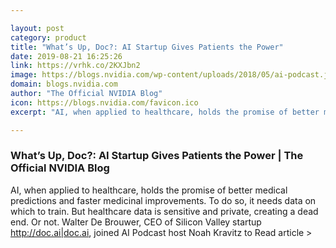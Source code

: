 ```yaml
---

layout: post
category: product
title: "What’s Up, Doc?: AI Startup Gives Patients the Power"
date: 2019-08-21 16:25:26
link: https://vrhk.co/2KXJbn2
image: https://blogs.nvidia.com/wp-content/uploads/2018/05/ai-podcast.jpg
domain: blogs.nvidia.com
author: "The Official NVIDIA Blog"
icon: https://blogs.nvidia.com/favicon.ico
excerpt: "AI, when applied to healthcare, holds the promise of better medical predictions and faster medicinal improvements. To do so, it needs data on which to train. But healthcare data is sensitive and private, creating a dead end. Or not. Walter De Brouwer, CEO of Silicon Valley startup <http://doc.ai|doc.ai>, joined AI Podcast host Noah Kravitz to Read article &gt;"

---
```


### What’s Up, Doc?: AI Startup Gives Patients the Power | The Official NVIDIA Blog

AI, when applied to healthcare, holds the promise of better medical predictions and faster medicinal improvements. To do so, it needs data on which to train. But healthcare data is sensitive and private, creating a dead end. Or not. Walter De Brouwer, CEO of Silicon Valley startup <http://doc.ai|doc.ai>, joined AI Podcast host Noah Kravitz to Read article &gt;